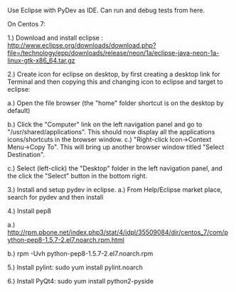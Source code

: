 Use Eclipse with PyDev as IDE. Can run and debug tests from here.

On Centos 7:

1.) Download and install eclipse : http://www.eclipse.org/downloads/download.php?file=/technology/epp/downloads/release/neon/1a/eclipse-java-neon-1a-linux-gtk-x86_64.tar.gz  

2.) Create icon for eclipse on desktop, by first creating a desktop link for Terminal and then copying this and changing icon to eclipse and target to eclipse:  

a.) Open the file browser (the "home" folder shortcut is on the desktop by default)  

b.) Click the "Computer" link on the left navigation panel and go to "/usr/shared/applications". This should now display all the applications icons/shortcuts in the browser window. c.)  "Right-click Icon->Context Menu->Copy To". This will bring up another browser window titled "Select Destination".  

c.) Select (left-click) the "Desktop" folder in the left navigation panel, and the click the "Select" button in the bottom right.  

3.) Install and setup pydev in eclipse. a.) From Help/Eclipse market place, search for pydev and then install  

4.) Install pep8  

a.) http://rpm.pbone.net/index.php3/stat/4/idpl/35509084/dir/centos_7/com/python-pep8-1.5.7-2.el7.noarch.rpm.html  

b.) rpm -Uvh python-pep8-1.5.7-2.el7.noarch.rpm  

5.) Install pylint: sudo yum install pylint.noarch  

6.) Install PyQt4: sudo yum install python2-pyside  

